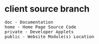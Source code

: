 # client source branch

<pre>
doc - Documentation
home - Home Page Source Code
private - Developer Applets
public - Website Module(s) Location
</pre>